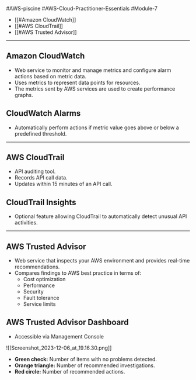 #AWS-piscine #AWS-Cloud-Practitioner-Essentials #Module-7

- [[#Amazon CloudWatch]]
- [[#AWS CloudTrail]]
- [[#AWS Trusted Advisor]]

-----
## Amazon CloudWatch
- Web service to monitor and manage metrics and configure alarm actions based on metric data.
- Uses metrics to represent data points for resources.
- The metrics sent by AWS services are used to create performance graphs.
## CloudWatch Alarms
- Automatically perform actions if metric value goes above or below a predefined threshold.

----
## AWS CloudTrail
- API auditing tool.
- Records API call data.
- Updates within 15 minutes of an API call.
## CloudTrail Insights
- Optional feature allowing CloudTrail to automatically detect unusual API activities.

-----------
## AWS Trusted Advisor
- Web service that inspects your AWS environment and provides real-time recommendations.
- Compares findings to AWS best practice in terms of:
	- Cost optimization
	- Performance
	- Security
	- Fault tolerance
	- Service limits
## AWS Trusted Advisor Dashboard
- Accessible via Management Console

![[Screenshot_2023-12-06_at_19.16.30.png]]

- **Green check:** Number of items with no problems detected.
- **Orange triangle:** Number of recommended investigations.
- **Red circle:** Number of recommended actions.
